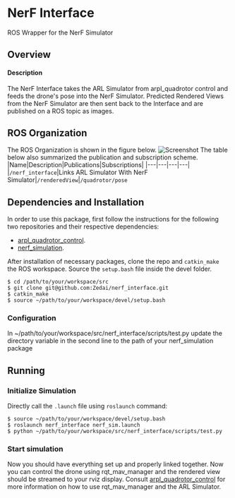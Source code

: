 # NerF Interface
ROS Wrapper for the NerF Simulator
## Overview
#### Description
The NerF Interface takes the ARL Simulator from arpl_quadrotor control and feeds the drone's pose into the NerF Simulator. Predicted Rendered Views from the NerF Simulator are then sent back to the Interface and are published on a ROS topic as images.

## ROS Organization
The ROS Organization is shown in the figure below. 
![Screenshot](doc/ros_diagram.png)
The table below also summarized the publication and subscription scheme.
|Name|Description|Publications|Subscriptions|
|---|---|---|---|
|`/nerf_interface`|Links ARL Simulator With NerF Simulator|`/renderedView`|`/quadrotor/pose`

## Dependencies and Installation
In order to use this package, first follow the instructions for the following two repositories and their respective dependencies:
- [arpl_quadrotor_control](https://github.com/arplaboratory/arpl_quadrotor_control).
- [nerf_simulation](https://github.com/arplaboratory/nerf_simulation).

After installation of necessary packages, clone the repo and `catkin_make` the ROS workspace. Source the `setup.bash` file inside the devel folder.

```
$ cd /path/to/your/workspace/src
$ git clone git@github.com:Zedai/nerf_interface.git
$ catkin_make
$ source ~/path/to/your/workspace/devel/setup.bash
```
### Configuration
In ~/path/to/your/workspace/src/nerf_interface/scripts/test.py update the directory variable in the second line to the path of your nerf_simulation package

##  Running
### Initialize Simulation
Directly call the `.launch`  file using `roslaunch` command:
```
$ source ~/path/to/your/workspace/devel/setup.bash
$ roslaunch nerf_interface nerf_sim.launch
$ python ~/path/to/your/workspace/src/nerf_interface/scripts/test.py
```

### Start simulation
Now you should have everything set up and properly linked together. Now you can control the drone using rqt_mav_manager and the rendered view should be streamed to your rviz display. Consult [arpl_quadrotor_control](https://github.com/arplaboratory/arpl_quadrotor_control) for more information on how to use rqt_mav_manager and the ARL Simulator.
